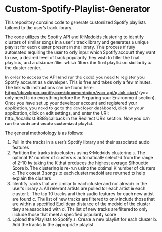 # Custom-Spotify-Playlist-Generator
This repository contains code to generate customized Spotify playlists tailored to the user's track library. 

The code utilizes the Spotify API and K-Medoids clustering to identify clusters of similar songs in a user's track library and generates a unique playlist for each cluster present in the library. This process if fully automated requiring the user to only input which Spotify account they want to use, a desired level of track popularity they wish to filter the final playlists, and a distance filter which filters the final playlist on similarity to the cluster center.

In order to access the API (and run the code) you need to register you Spotify account as a developer. This is free and takes only a few minutes. The link with instructions can be found here: https://developer.spotify.com/documentation/web-api/quick-start/ (you only need to do everything before the Preparing your Environment section). Once you have set up your developer account and registered your application, you need to go to the developer dashboard, click on your application, click on edit settings, and enter the URI: http://localhost:8888/callback in the Redirect URIs section. Now you can run the code and create customized playlist.

The general methodology is as follows:
1. Pull in the tracks in a user’s Spotify library and their associated audio features
2. Partition the tracks into clusters using K-Medoids clustering
    a. The optimal ‘K’ number of clusters is automatically selected from the range of 2-10 by taking the K that produces the highest            average Silhouette Score
    b. The clustering is re-run using the optimal K number of clusters
    c. The closest 3 songs to each cluster medoid are returned to help explain the clusters
3. Identify tracks that are similar to each cluster and not already in the user’s library
    a. All relevant artists are pulled for each artist in each cluster
    b. The top 10 tracks and their audio features for each new artist are found
    c. The list of new tracks are filtered to only include those that are within a specified Euclidean distance of the medoid of the            cluster they are associated with
    d. The list of new tracks are filtered to only include those that meet a specified popularity score
4. Upload the Playlists to Spotify
    a. Create a new playlist for each cluster
    b. Add the tracks to the appropriate playlist

